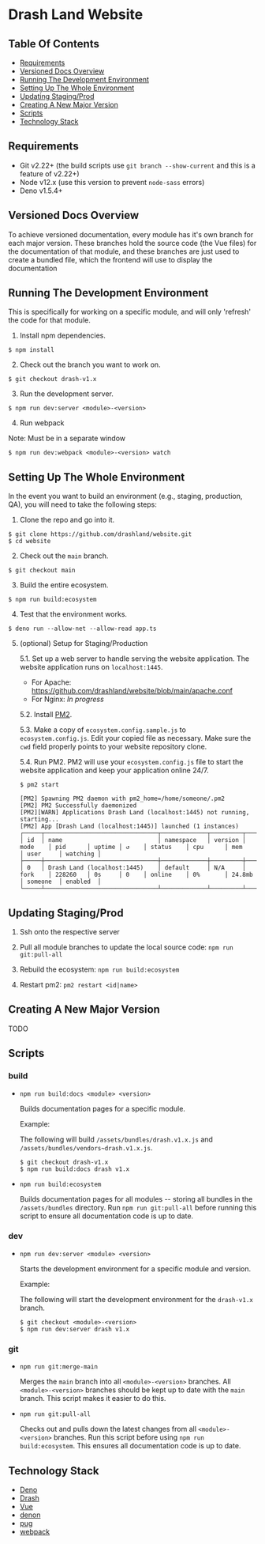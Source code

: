 # Drash Land Website

## Table Of Contents

* [Requirements](#requirements)
* [Versioned Docs Overview](#versioned-docs-overview)
* [Running The Development Environment](#running-the-development-environment)
* [Setting Up The Whole Environment](#setting-up-the-whole-environment)
* [Updating Staging/Prod](#updating-stagingprod)
* [Creating A New Major Version](#creating-a-new-major-version)
* [Scripts](#scripts)
* [Technology Stack](#technology-stack)

## Requirements

* Git v2.22+ (the build scripts use `git branch --show-current` and this is a feature of v2.22+)
* Node v12.x (use this version to prevent `node-sass` errors)
* Deno v1.5.4+

## Versioned Docs Overview

To achieve versioned documentation, every module has it's own branch for each major version. These branches hold the source code (the Vue files) for the documentation of that module, and these branches are just used to create a bundled file, which the frontend will use to display the documentation

## Running The Development Environment

This is specifically for working on a specific module, and will only 'refresh' the code  for that module.

1. Install npm dependencies.

```
$ npm install
```

2. Check out the branch you want to work on.

```
$ git checkout drash-v1.x
```

3. Run the development server.

```
$ npm run dev:server <module>-<version>
```

4. Run webpack

Note: Must be in a separate window

```
$ npm run dev:webpack <module>-<version> watch
```

## Setting Up The Whole Environment

In the event you want to build an environment (e.g., staging, production, QA), you will need to take the following steps:

1. Clone the repo and go into it.

```
$ git clone https://github.com/drashland/website.git
$ cd website
```

2. Check out the `main` branch.

```
$ git checkout main
```

3. Build the entire ecosystem.

```
$ npm run build:ecosystem
```

4. Test that the environment works.

```
$ deno run --allow-net --allow-read app.ts
```

5. (optional) Setup for Staging/Production

    5.1. Set up a web server to handle serving the website application. The website application runs on `localhost:1445`.

    * For Apache: https://github.com/drashland/website/blob/main/apache.conf
    * For Nginx: _In progress_

    5.2. Install [PM2](https://pm2.keymetrics.io/).

    5.3. Make a copy of `ecosystem.config.sample.js` to `ecosystem.config.js`. Edit your copied file as necessary. Make sure the `cwd` field properly points to your website repository clone.

    5.4. Run PM2. PM2 will use your `ecosystem.config.js` file to start the website application and keep your application online 24/7.

    ```
    $ pm2 start
    
    [PM2] Spawning PM2 daemon with pm2_home=/home/someone/.pm2
    [PM2] PM2 Successfully daemonized
    [PM2][WARN] Applications Drash Land (localhost:1445) not running, starting...
    [PM2] App [Drash Land (localhost:1445)] launched (1 instances)
    ┌─────┬────────────────────────────────┬─────────────┬─────────┬─────────┬──────────┬────────┬──────┬───────────┬──────────┬──────────┬──────────┬──────────┐
    │ id  │ name                           │ namespace   │ version │ mode    │ pid      │ uptime │ ↺    │ status    │ cpu      │ mem      │ user     │ watching │
    ├─────┼────────────────────────────────┼─────────────┼─────────┼─────────┼──────────┼────────┼──────┼───────────┼──────────┼──────────┼──────────┼──────────┤
    │ 0   │ Drash Land (localhost:1445)    │ default     │ N/A     │ fork    │ 228260   │ 0s     │ 0    │ online    │ 0%       │ 24.8mb   │ someone  │ enabled  │
    └─────┴────────────────────────────────┴─────────────┴─────────┴─────────┴──────────┴────────┴──────┴───────────┴──────────┴──────────┴──────────┴──────────┘
    ```
   
## Updating Staging/Prod

1. Ssh onto the respective server

2. Pull all module branches to update the local source code: `npm run git:pull-all`

3. Rebuild the ecosystem: `npm run build:ecosystem`

4. Restart pm2: `pm2 restart <id|name>`
   
## Creating A New Major Version

TODO

## Scripts

### build

* `npm run build:docs <module> <version>`

    Builds documentation pages for a specific module.

    Example:

    The following will build `/assets/bundles/drash.v1.x.js` and `/assets/bundles/vendors~drash.v1.x.js`.
    
    ```shell
    $ git checkout drash-v1.x
    $ npm run build:docs drash v1.x
    ```

* `npm run build:ecosystem`
    
    Builds documentation pages for all modules -- storing all bundles in the `/assets/bundles` directory. Run `npm run git:pull-all` before running this script to ensure all documentation code is up to date.

### dev

* `npm run dev:server <module> <version>`

    Starts the development environment for a specific module and version.

    Example:

    The following will start the development environment for the `drash-v1.x` branch.

    ```shell
    $ git checkout <module>-<version>
    $ npm run dev:server drash v1.x
    ```

### git

* `npm run git:merge-main`

    Merges the `main` branch into all `<module>-<version>` branches. All `<module>-<version>` branches should be kept up to date with the `main` branch. This script makes it easier to do this.

* `npm run git:pull-all`

    Checks out and pulls down the latest changes from all `<module>-<version>` branches. Run this script before using `npm run build:ecosystem`. This ensures all documentation code is up to date.

## Technology Stack

* [Deno](https://deno.land)
* [Drash](https://drash.land)
* [Vue](https://vuejs.org)
* [denon](https://github.com/denosaurs/denon)
* [pug](https://pugjs.org/api/getting-started.html)
* [webpack](https://webpack.js.org/)
